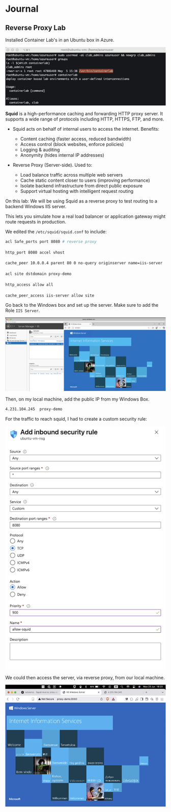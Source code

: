 # Journal

## Reverse Proxy Lab

Installed Container Lab's in an Ubuntu box in Azure.

![Container Lab Install](assets/container_lab_install.png)

**Squid** is a high-performance caching and forwarding HTTP proxy server. It
supports a wide range of protocols including HTTP, HTTPS, FTP, and more.

- Squid acts on behalf of internal users to access the internet. Benefits:

  - Content caching (faster access, reduced bandwidth)
  - Access control (block websites, enforce policies)
  - Logging & auditing
  - Anonymity (hides internal IP addresses)

- Reverse Proxy (Server-side). Used to:

  - Load balance traffic across multiple web servers
  - Cache static content closer to users (improving performance)
  - Isolate backend infrastructure from direct public exposure
  - Support virtual hosting with intelligent request routing

On this lab: We will be using Squid as a reverse proxy to test routing to a
backend Windows IIS server.

This lets you simulate how a real load balancer or application gateway might route requests in production.

We edited the `/etc/squid/squid.conf` to include:

```sh
acl Safe_ports port 8080 # reverse proxy

http_port 8080 accel vhost

cache_peer 10.0.0.4 parent 80 0 no-query originserver name=iis-server

acl site dstdomain proxy-demo

http_access allow all

cache_peer_access iis-server allow site
```

Go back to the Windows box and set up the server. Make sure to add the Role `IIS Server`.

![IIS Windows Server](assets/iis_windows_server.png)

Then, on my local machine, add the public IP from my Windows Box.

```sh
4.231.104.245  proxy-demo
```

For the traffic to reach squid, I had to create a custom security rule:

![Security Rule](assets/custom_security_rule.png)

We could then access the server, via reverse proxy, from our local machine.

![Success](assets/success.png)

